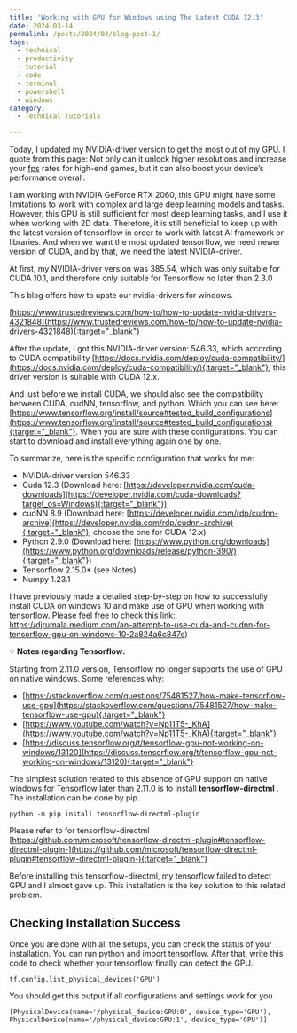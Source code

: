 ```yaml
---
title: 'Working with GPU for Windows using The Latest CUDA 12.3'
date: 2024-03-14
permalink: /posts/2024/03/blog-post-1/
tags:
  - technical
  - productivity
  - tutorial
  - code
  - terminal
  - powershell
  - windows
category:
  - Technical Tutorials

---
```


Today, I updated my NVIDIA-driver version to get the most out of my GPU. I quote from this page: Not only can it unlock higher resolutions and increase your [fps](https://www.trustedreviews.com/explainer/what-is-fps-4111052) rates for high-end games, but it can also boost your device’s performance overall.

I am working with NVIDIA GeForce RTX 2060, this GPU might have some limitations to work with complex and large deep learning models and tasks. However, this GPU is still sufficient for most deep learning tasks, and I use it when working with 2D data. Therefore, it is still beneficial to keep up with the latest version of tensorflow in order to work with latest AI framework or libraries. And when we want the most updated tensorflow, we need newer version of CUDA, and by that, we need the latest NVIDIA-driver.

At first, my NVIDIA-driver version was 385.54, which was only suitable for CUDA 10.1, and therefore only suitable for Tensorflow no later than 2.3.0

This blog offers how to upate our nvidia-drivers for windows.

[https://www.trustedreviews.com/how-to/how-to-update-nvidia-drivers-4321848](https://www.trustedreviews.com/how-to/how-to-update-nvidia-drivers-4321848){:target="_blank"}

After the update, I got this NVIDIA-driver version: 546.33, which according to CUDA compatibility [https://docs.nvidia.com/deploy/cuda-compatibility/](https://docs.nvidia.com/deploy/cuda-compatibility/){:target="_blank"}, this driver version is suitable with CUDA 12.x. 

And just before we install CUDA, we should also see the compatibility between CUDA, cudNN, tensorflow, and python. Which you can see here: [https://www.tensorflow.org/install/source#tested_build_configurations](https://www.tensorflow.org/install/source#tested_build_configurations){:target="_blank"}. When you are sure with these configurations. You can start to download and install everything again one by one. 

To summarize, here is the specific configuration that works for me:

- NVIDIA-driver version 546.33
- Cuda 12.3 (Download here: [https://developer.nvidia.com/cuda-downloads](https://developer.nvidia.com/cuda-downloads?target_os=Windows){:target="_blank"})
- cudNN 8.9 (Download here: [https://developer.nvidia.com/rdp/cudnn-archive](https://developer.nvidia.com/rdp/cudnn-archive){:target="_blank"}, choose the one for CUDA 12.x)
- Python 2.9.0 (Download here: [https://www.python.org/downloads](https://www.python.org/downloads/release/python-390/){:target="_blank"})
- Tensorflow 2.15.0* (see Notes)
- Numpy 1.23.1

I have previously made a detailed step-by-step on how to successfully install CUDA on windows 10 and make use of GPU when working with tensorflow. Please feel free to check this link: https://djrumala.medium.com/an-attempt-to-use-cuda-and-cudnn-for-tensorflow-gpu-on-windows-10-2a824a6c847e)


💡 **Notes regarding Tensorflow:**

Starting from 2.11.0 version, Tensorflow no longer supports the use of GPU on native windows. Some references why:

- [https://stackoverflow.com/questions/75481527/how-make-tensorflow-use-gpu](https://stackoverflow.com/questions/75481527/how-make-tensorflow-use-gpu){:target="_blank"}
- [https://www.youtube.com/watch?v=Np11T5-_KhA](https://www.youtube.com/watch?v=Np11T5-_KhA){:target="_blank"}
- [https://discuss.tensorflow.org/t/tensorflow-gpu-not-working-on-windows/13120](https://discuss.tensorflow.org/t/tensorflow-gpu-not-working-on-windows/13120){:target="_blank"}


The simplest solution related to this absence of GPU support on native windows for Tensorflow later than 2.11.0 is to install **tensorflow-directml** . The installation can be done by pip.


`python -m pip install tensorflow-directml-plugin`

Please refer to for tensorflow-directml [https://github.com/microsoft/tensorflow-directml-plugin#tensorflow-directml-plugin-](https://github.com/microsoft/tensorflow-directml-plugin#tensorflow-directml-plugin-){:target="_blank"}

Before installing this tensorflow-directml, my tensorflow failed to detect GPU and I almost gave up. This installation is the key solution to this related problem.

## Checking Installation Success

Once you are done with all the setups, you can check the status of your installation. You can run python and import tensorflow. After that, write this code to check whether your tensorflow finally can detect the GPU.

`tf.config.list_physical_devices('GPU')`

You should get this output if all configurations and settings work for you

```
[PhysicalDevice(name='/physical_device:GPU:0', device_type='GPU'),
PhysicalDevice(name='/physical_device:GPU:1', device_type='GPU')]
```